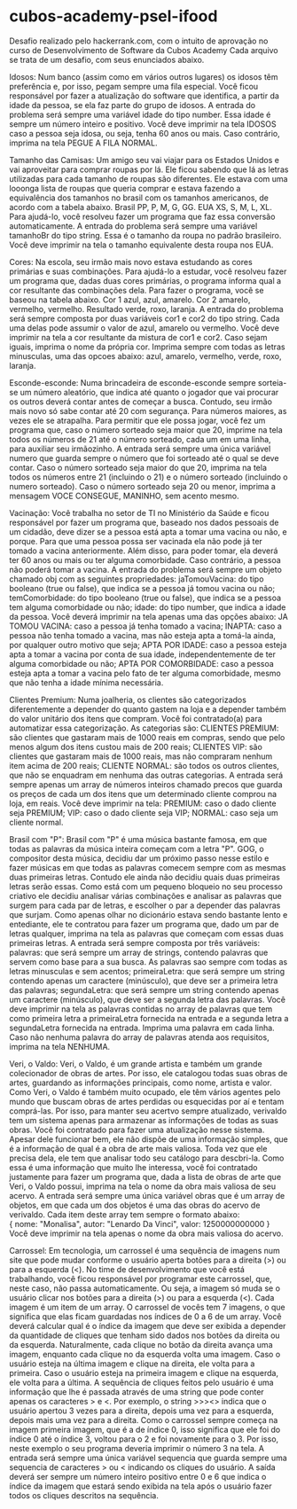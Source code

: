 # cubos-academy-psel-ifood

Desafio realizado pelo hackerrank.com, com o intuito de aprovação no curso de Desenvolvimento de Software da Cubos Academy
Cada arquivo se trata de um desafio, com seus enunciados abaixo.

Idosos:
Num banco (assim como em vários outros lugares) os idosos têm preferência e, por isso, pegam sempre uma fila especial. Você ficou responsável por fazer a atualização do software que identifica, a partir da idade da pessoa, se ela faz parte do grupo de idosos. A entrada do problema será sempre uma variável idade do tipo number. Essa idade é sempre um número inteiro e positivo. Você deve imprimir na tela IDOSOS caso a pessoa seja idosa, ou seja, tenha 60 anos ou mais. Caso contrário, imprima na tela PEGUE A FILA NORMAL.

Tamanho das Camisas:
Um amigo seu vai viajar para os Estados Unidos e vai aproveitar para comprar roupas por lá. Ele ficou sabendo que lá as letras utilizadas para cada tamanho de roupas são diferentes. Ele estava com uma looonga lista de roupas que queria comprar e estava fazendo a equivalência dos tamanhos no brasil com os tamanhos americanos, de acordo com a tabela abaixo. Brasil PP, P, M, G, GG. EUA XS, S, M, L, XL. Para ajudá-lo, você resolveu fazer um programa que faz essa conversão automaticamente. A entrada do problema será sempre uma variável tamanhoBr do tipo string. Essa é o tamanho da roupa no padrão brasileiro. Você deve imprimir na tela o tamanho equivalente desta roupa nos EUA.

Cores:
Na escola, seu irmão mais novo estava estudando as cores primárias e suas combinações. Para ajudá-lo a estudar, você resolveu fazer um programa que, dadas duas cores primárias, o programa informa qual a cor resultante das combinações dela. Para fazer o programa, você se baseou na tabela abaixo. Cor 1 azul, azul, amarelo. Cor 2 amarelo, vermelho, vermelho. Resultado verde, roxo, laranja. A entrada do problema será sempre composta por duas variáveis cor1 e cor2 do tipo string. Cada uma delas pode assumir o valor de azul, amarelo ou vermelho. Você deve imprimir na tela a cor resultante da mistura de cor1 e cor2. Caso sejam iguais, imprima o nome da própria cor. Imprima sempre com todas as letras minusculas, uma das opcoes abaixo: azul, amarelo, vermelho, verde, roxo, laranja.

Esconde-esconde:
Numa brincadeira de esconde-esconde sempre sorteia-se um número aleatório, que indica até quanto o jogador que vai procurar os outros deverá contar antes de começar a busca. Contudo, seu irmão mais novo só sabe contar até 20 com segurança. Para números maiores, as vezes ele se atrapalha. Para permitir que ele possa jogar, você fez um programa que, caso o número sorteado seja maior que 20, imprime na tela todos os números de 21 até o número sorteado, cada um em uma linha, para auxiliar seu irmãozinho. A entrada será sempre uma única variável numero que guarda sempre o número que foi sorteado até o qual se deve contar. Caso o número sorteado seja maior do que 20, imprima na tela todos os números entre 21 (incluindo o 21) e o número sorteado (incluindo o numero sorteado). Caso o número sorteado seja 20 ou menor, imprima a mensagem VOCE CONSEGUE, MANINHO, sem acento mesmo.

Vacinação:
Você trabalha no setor de TI no Ministério da Saúde e ficou responsável por fazer um programa que, baseado nos dados pessoais de um cidadão, deve dizer se a pessoa está apta a tomar uma vacina ou não, e porque. Para que uma pessoa possa ser vacinada ela não pode já ter tomado a vacina anteriormente. Além disso, para poder tomar, ela deverá ter 60 anos ou mais ou ter alguma comorbidade. Caso contrário, a pessoa não poderá tomar a vacina. A entrada do problema será sempre um objeto chamado obj com as seguintes propriedades: jaTomouVacina: do tipo booleano (true ou false), que indica se a pessoa já tomou vacina ou não; temComorbidade: do tipo booleano (true ou false), que indica se a pessoa tem alguma comorbidade ou não; idade: do tipo number, que indica a idade da pessoa. Você deverá imprimir na tela apenas uma das opções abaixo: JA TOMOU VACINA: caso a pessoa já tenha tomado a vacina; INAPTA: caso a pessoa não tenha tomado a vacina, mas não esteja apta a tomá-la ainda, por qualquer outro motivo que seja; APTA POR IDADE: caso a pessoa esteja apta a tomar a vacina por conta de sua idade, independentemente de ter alguma comorbidade ou não; APTA POR COMORBIDADE: caso a pessoa esteja apta a tomar a vacina pelo fato de ter alguma comorbidade, mesmo que não tenha a idade mínima necessária.

Clientes Premium:
Numa joalheria, os clientes são categorizados diferentemente a depender do quanto gastem na loja e a depender também do valor unitário dos itens que compram. Você foi contratado(a) para automatizar essa categorização. As categorias são: CLIENTES PREMIUM: são clientes que gastaram mais de 1000 reais em compras, sendo que pelo menos algum dos itens custou mais de 200 reais; CLIENTES VIP: são clientes que gastaram mais de 1000 reais, mas não compraram nenhum item acima de 200 reais; CLIENTE NORMAL: são todos os outros clientes, que não se enquadram em nenhuma das outras categorias. A entrada será sempre apenas um array de números inteiros chamado precos que guarda os preços de cada um dos itens que um determinado cliente comprou na loja, em reais. Você deve imprimir na tela: PREMIUM: caso o dado cliente seja PREMIUM; VIP: caso o dado cliente seja VIP; NORMAL: caso seja um cliente normal.

Brasil com "P":
Brasil com "P" é uma música bastante famosa, em que todas as palavras da música inteira começam com a letra "P". GOG, o compositor desta música, decidiu dar um próximo passo nesse estilo e fazer músicas em que todas as palavras comecem sempre com as mesmas duas primeiras letras. Contudo ele ainda não decidiu quais duas primeiras letras serão essas. Como está com um pequeno bloqueio no seu processo criativo ele decidiu analisar várias combinações e analisar as palavras que surgem para cada par de letras, e escolher o par a depender das palavras que surjam. Como apenas olhar no dicionário estava sendo bastante lento e entediante, ele te contratou para fazer um programa que, dado um par de letras qualquer, imprima na tela as palavras que começam com essas duas primeiras letras. A entrada será sempre composta por três variáveis: palavras: que será sempre um array de strings, contendo palavras que servem como base para a sua busca. As palavras sao sempre com todas as letras minusculas e sem acentos; primeiraLetra: que será sempre um string contendo apenas um caractere (minúsculo), que deve ser a primeira letra das palavras; segundaLetra: que será sempre um string contendo apenas um caractere (minúsculo), que deve ser a segunda letra das palavras. Você deve imprimir na tela as palavras contidas no array de palavras que tem como primeira letra a primeiraLetra fornecida na entrada e a segunda letra a segundaLetra fornecida na entrada. Imprima uma palavra em cada linha. Caso não nenhuma palavra do array de palavras atenda aos requisitos, imprima na tela NENHUMA.

Veri, o Valdo:
Veri, o Valdo, é um grande artista e também um grande colecionador de obras de artes. Por isso, ele catalogou todas suas obras de artes, guardando as informações principais, como nome, artista e valor. Como Veri, o Valdo é também muito ocupado, ele têm vários agentes pelo mundo que buscam obras de artes perdidas ou esquecidas por aí e tentam comprá-las. Por isso, para manter seu acertvo sempre atualizado, verivaldo tem um sistema apenas para armazenar as informações de todas as suas obras. Você foi contratado para fazer uma atualização nesse sistema. Apesar dele funcionar bem, ele não dispõe de uma informação simples, que é a informação de qual é a obra de arte mais valiosa. Toda vez que ele precisa dela, ele tem que analisar todo seu catálogo para descbri-la. Como essa é uma informação que muito lhe interessa, você foi contratado justamente para fazer um programa que, dada a lista de obras de arte que Veri, o Valdo possui, imprima na tela o nome da obra mais valiosa de seu acervo. A entrada será sempre uma única variável obras que é um array de objetos, em que cada um dos objetos é uma das obras do acervo de verivaldo. Cada item deste array tem sempre o formato abaixo:  
{
        nome: "Monalisa",
        autor: "Lenardo Da Vinci",
        valor: 1250000000000
}
Você deve imprimir na tela apenas o nome da obra mais valiosa do acervo.

Carrossel:
Em tecnologia, um carrossel é uma sequência de imagens num site que pode mudar conforme o usuário aperta botões para a direita (>) ou para a esquerda (<). No time de desenvolvimento que você está trabalhando, você ficou responsável por programar este carrossel, que, neste caso, não passa automaticamente. Ou seja, a imagem só muda se o usuário clicar nos botões para a direita (>) ou para a esquerda (<). Cada imagem é um item de um array. O carrossel de vocês tem 7 imagens, o que significa que elas ficam guardadas nos índices de 0 a 6 de um array. Você deverá calcular qual é o índice da imagem que deve ser exibida a depender da quantidade de cliques que tenham sido dados nos botões da direita ou da esquerda. Naturalmente, cada clique no botão da direita avança uma imagem, enquanto cada clique no da esquerda volta uma imagem. Caso o usuário esteja na última imagem e clique na direita, ele volta para a primeira. Caso o usuário esteja na primeira imagem e clique na esquerda, ele volta para a última. A sequência de cliques feitos pelo usuário é uma informação que lhe é passada através de uma string que pode conter apenas os caracteres > e <. Por exemplo, o string >>><> indica que o usuário apertou 3 vezes para a direita, depois uma vez para a esquerda, depois mais uma vez para a direita. Como o carrossel sempre começa na imagem primeira imagem, que é a de índice 0, isso significa que ele foi do índice 0 até o índice 3, voltou para o 2 e foi novamente para o 3. Por isso, neste exemplo o seu programa deveria imprimir o número 3 na tela. A entrada será sempre uma única variável sequencia que guarda sempre uma sequencia de caracteres > ou < indicando os cliques do usuário. A saída deverá ser sempre um número inteiro positivo entre 0 e 6 que indica o índice da imagem que estará sendo exibida na tela após o usuário fazer todos os cliques descritos na sequência.

